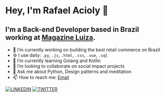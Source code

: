 # Hey, I'm Rafael Acioly 👋
## I'm a Back-end Developer based in Brazil working at [Magazine Luiza](http://magazineluiza.com.br/).

- 🔭 I’m currently working on building the best retail commerce on Brazil
- ⚙️ I use daily: `.py`, `.js`, `.html`, `.css`, `.vue`, `.sql`
- 🌱 I’m currently learning Golang and Kotlin
- 👯 I’m looking to collaborate on social impact projects
- 💬 Ask me about Python, Design patterns and meditation
- 📫 How to reach me: [Email](aciolyr@gmail.com)

[![LINKEDIN](https://img.shields.io/badge/Linkedin-black?style=for-the-badge&logo=linkedin)](https://www.linkedin.com/in/rafaelacioly/)
[![TWITTER](https://img.shields.io/badge/Twitter-black?style=for-the-badge&logo=twitter)](https://twitter.com/r_acioly)
